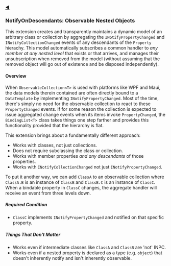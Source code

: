 ﻿[◀](../README.md)

### **NotifyOnDescendants: Observable Nested Objects**

This extension creates and transparently maintains a dynamic model of an arbitrary class or collection by aggregating the `INotifyPropertyChanged` and `INotifyCollectionChanged` events of any descendants of the `Property` hierachy. This model automatically subscribes a common handler to _any member at any nested level_ that exists or that arrives, and manages their unsubscription when removed from the model (without assuming that the removed object will go out of existence and be disposed independently).

#### **Overview**

When `ObservableCollection<T>` is used with platforms like WPF and Maui, the data models therein contained are often directly bound to a `DataTemplate` by implementing `INotifyPropertyChanged`. Most of the time, there's simply no need for the observable collection to react to these `PropertyChanged` events. If for some reason the collection is expected to issue aggregated change events when its items invoke `PropertyChanged`, the `BindingList<T>` class takes things one step farther and provides this functionality provided that the hierarchy is flat.

This extension brings about a fundamentally different approach:

- Works with classes, not just collections.
- Does not require subclassing the class or collection.
- Works with member properties _and any descendants_ of those properties.
- Works with `INotifyCollectionChanged` not just `INotifyPropertyChanged`.

To put it another way, we can add `ClassA` to an observable collection where `ClassA.B` is an instance of `ClassB` and `ClassB.C` is an instance of `ClassC`. When a bindable property in `ClassC` changes, the aggregate handler will receive an event from three levels down. 

##### Required Condition

- `ClassC` implements `INotifyPropertyChanged` and notified on that specific property.

##### Things That Don't Matter

- Works even if intermediate classes like `ClassA` and `ClassB` are 'not' INPC.
- Works even if a nested property is declared as a type (e.g. `object`) that doesn't inherently notify and isn't inherently observable.






